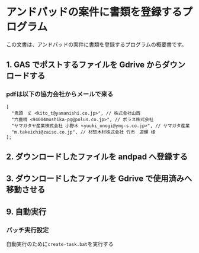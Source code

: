 # アンドパッドの案件に書類を登録するプログラム

この文書は、アンドパッドの案件に書類を登録するプログラムの概要書です。

## 1. GAS でポストするファイルを Gdrive からダウンロードする

### pdfは以下の協力会社からメールで来る
```
[
  "鬼頭　丈 <kito_t@yamanishi.co.jp>", // 株式会社山西
  "六鹿梢 <94004mushika-pg@polus.co.jp>", // ポラス株式会社
  "ヤマガタヤ産業株式会社 小野木 <yuuki_onogi@ymg-s.co.jp>", // ヤマガタ産業
  "m.takeichi@zaiso.co.jp", // 材惣木材株式会社 竹市　道輝 様
];
```

## 2. ダウンロードしたファイルを andpad へ登録する

## 3. ダウンロードしたファイルを Gdrive で使用済みへ移動させる

## 9. 自動実行

### バッチ実行設定

自動実行のために`create-task.bat`を実行する
